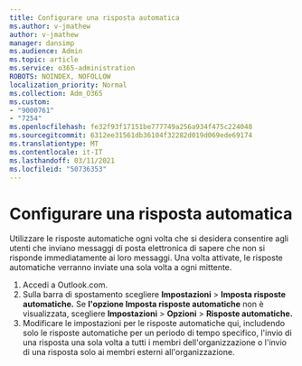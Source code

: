 ```yaml
---
title: Configurare una risposta automatica
ms.author: v-jmathew
author: v-jmathew
manager: dansimp
ms.audience: Admin
ms.topic: article
ms.service: o365-administration
ROBOTS: NOINDEX, NOFOLLOW
localization_priority: Normal
ms.collection: Adm_O365
ms.custom:
- "9000761"
- "7254"
ms.openlocfilehash: fe32f93f17151be777749a256a934f475c224048
ms.sourcegitcommit: 6312ee31561db36104f32282d019d069ede69174
ms.translationtype: MT
ms.contentlocale: it-IT
ms.lasthandoff: 03/11/2021
ms.locfileid: "50736353"
---
```

# <a name="set-up-an-automatic-reply"></a>Configurare una risposta automatica

Utilizzare le risposte automatiche ogni volta che si desidera consentire agli utenti che inviano messaggi di posta elettronica di sapere che non si risponde immediatamente ai loro messaggi. Una volta attivate, le risposte automatiche verranno inviate una sola volta a ogni mittente.

1. Accedi a Outlook.com.
2. Sulla barra di spostamento scegliere **Impostazioni**  >  **Imposta risposte automatiche.** Se **l'opzione Imposta risposte automatiche** non è visualizzata, scegliere **Impostazioni**  >  **Opzioni**  >  **Risposte automatiche.**
3. Modificare le impostazioni per le risposte automatiche qui, includendo solo le risposte automatiche per un periodo di tempo specifico, l'invio di una risposta una sola volta a tutti i membri dell'organizzazione o l'invio di una risposta solo ai membri esterni all'organizzazione.
